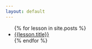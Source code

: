 ```yaml
---
layout: default
---
```

<ul>
{% for lesson in site.posts %}
<li><a href="{{lesson.url}}">{{lesson.title}}</a></li>
{% endfor %}
</ul>

